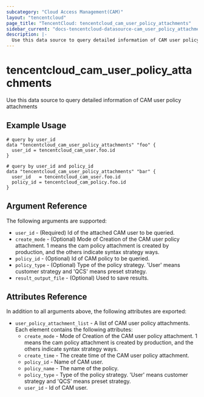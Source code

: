 ```yaml
---
subcategory: "Cloud Access Management(CAM)"
layout: "tencentcloud"
page_title: "TencentCloud: tencentcloud_cam_user_policy_attachments"
sidebar_current: "docs-tencentcloud-datasource-cam_user_policy_attachments"
description: |-
  Use this data source to query detailed information of CAM user policy attachments
---
```


# tencentcloud_cam_user_policy_attachments

Use this data source to query detailed information of CAM user policy attachments

## Example Usage

```hcl
# query by user_id
data "tencentcloud_cam_user_policy_attachments" "foo" {
  user_id = tencentcloud_cam_user.foo.id
}

# query by user_id and policy_id
data "tencentcloud_cam_user_policy_attachments" "bar" {
  user_id   = tencentcloud_cam_user.foo.id
  policy_id = tencentcloud_cam_policy.foo.id
}
```

## Argument Reference

The following arguments are supported:

* `user_id` - (Required) Id of the attached CAM user to be queried.
* `create_mode` - (Optional) Mode of Creation of the CAM user policy attachment. 1 means the cam policy attachment is created by production, and the others indicate syntax strategy ways.
* `policy_id` - (Optional) Id of CAM policy to be queried.
* `policy_type` - (Optional) Type of the policy strategy. 'User' means customer strategy and 'QCS' means preset strategy.
* `result_output_file` - (Optional) Used to save results.

## Attributes Reference

In addition to all arguments above, the following attributes are exported:

* `user_policy_attachment_list` - A list of CAM user policy attachments. Each element contains the following attributes:
  * `create_mode` - Mode of Creation of the CAM user policy attachment. 1 means the cam policy attachment is created by production, and the others indicate syntax strategy ways.
  * `create_time` - The create time of the CAM user policy attachment.
  * `policy_id` - Name of CAM user.
  * `policy_name` - The name of the policy.
  * `policy_type` - Type of the policy strategy. 'User' means customer strategy and 'QCS' means preset strategy.
  * `user_id` - Id of CAM user.


